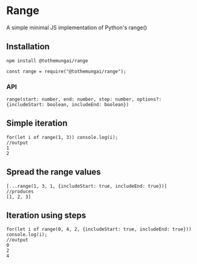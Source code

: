 # Range

A simple minimal JS implementation of Python's range()

## Installation

`npm install @tothemungai/range`

`const range = require("@tothemungai/range");`

### API

`range(start: number, end: number, step: number, options?: {includeStart: boolean, includeEnd: boolean})`

## Simple iteration

```
for(let i of range(1, 3)) console.log(i);
//output
1
2
```

## Spread the range values

```
[...range(1, 3, 1, {includeStart: true, includeEnd: true})]
//produces
[1, 2, 3]
```

## Iteration using steps

```
for(let i of range(0, 4, 2, {includeStart: true, includeEnd: true})) console.log(i);
//output
0
2
4
```
